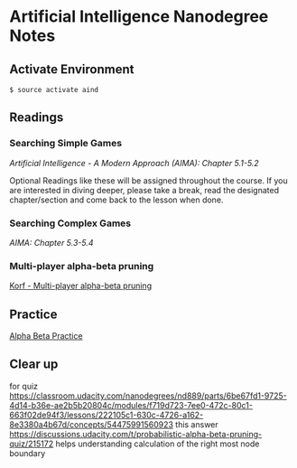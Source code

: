 # Artificial Intelligence Nanodegree Notes

## Activate Environment

```
$ source activate aind
```

## Readings

### Searching Simple Games

*Artificial Intelligence - A Modern Approach (AIMA): Chapter 5.1-5.2*

Optional Readings like these will be assigned throughout the course. If you are interested in diving deeper, please take a break, read the designated chapter/section and come back to the lesson when done.

### Searching Complex Games

*AIMA: Chapter 5.3-5.4*

### Multi-player alpha-beta pruning

[Korf - Multi-player alpha-beta pruning](http://www.cc.gatech.edu/~thad/6601-gradAI-fall2015/Korf_Multi-player-Alpha-beta-Pruning.pdf)

## Practice

[Alpha Beta Practice](http://inst.eecs.berkeley.edu/~cs61b/fa14/ta-materials/apps/ab_tree_practice/)

## Clear up

for quiz https://classroom.udacity.com/nanodegrees/nd889/parts/6be67fd1-9725-4d14-b36e-ae2b5b20804c/modules/f719d723-7ee0-472c-80c1-663f02de94f3/lessons/222105c1-630c-4726-a162-8e3380a4b67d/concepts/54475991560923 this answer https://discussions.udacity.com/t/probabilistic-alpha-beta-pruning-quiz/215172 helps understanding calculation of the right most node boundary
